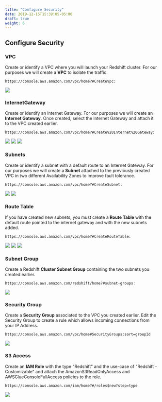 ```yaml
---
title: "Configure Security"
date: 2019-12-15T15:39:05-05:00
draft: true
weight: 6
---
```



## Configure Security
### VPC
Create or identify a VPC where you will launch your Redshift cluster.  For our purposes we will create a **VPC** to isolate the traffic.
```
https://console.aws.amazon.com/vpc/home?#CreateVpc:
```
![](/images/VPC.png)

### InternetGateway
Create or identify an Internet Gateway.  For our purposes we will create an **Internet Gateway**. Once created, select the Internet Gateway and attach it to the VPC created earlier.  
```
https://console.aws.amazon.com/vpc/home?#Create%20Internet%20Gateway:
```
![](/images/InternetGateway.png)
![](/images/InternetGatewayAttach1.png)
![](/images/InternetGatewayAttach2.png)

### Subnets
Create or identify a subnet with a default route to an Internet Gateway.  For our purposes we will create a **Subnet** attached to the previously created VPC in two different Availability Zones to improve fault tolerance.
```
https://console.aws.amazon.com/vpc/home?#CreateSubnet:
```
![](/images/Subnet1.png)
![](/images/Subnet2.png)
### Route Table
If you have created new subnets, you must create a **Route Table** with the default route pointed to the internet gateway and with the new subnets added.
```
https://console.aws.amazon.com/vpc/home?#CreateRouteTable:
```
![](/images/Route.png)
![](/images/EditRoute.png)
![](/images/EditSubnet.png)
### Subnet Group
Create a Redshift **Cluster Subnet Group** containing the two subnets you created earlier.
```
https://console.aws.amazon.com/redshift/home?#subnet-groups:
```
![](/images/SubnetGroup.png)
### Security Group
Create a **Security Group** associated to the VPC you created earlier.  Edit the Security Group to create a rule which allows incoming connections from your IP Address.
```
https://console.aws.amazon.com/vpc/home#SecurityGroups:sort=groupId
```
![](/images/SecurityGroup.png)
### S3 Access
Create an **IAM Role** with the type "Redshift" and the use-case of "Redshift - Customizable" and attach the AmazonS3ReadOnlyAccess and AWSGlueConsoleFullAccess policies to the role.
```
https://console.aws.amazon.com/iam/home?#/roles$new?step=type
```
![](/images/Role.png)

